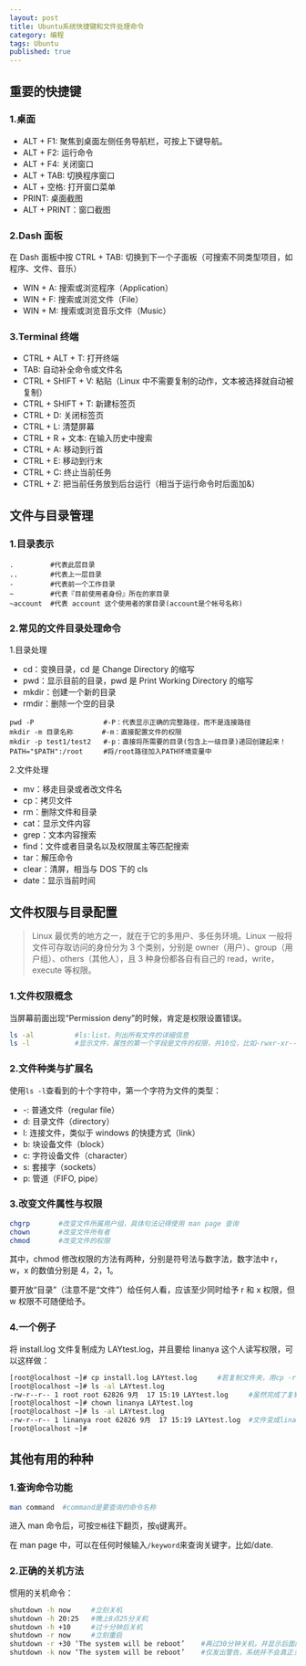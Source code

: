 ```yaml
---
layout: post
title: Ubuntu系统快捷键和文件处理命令
category: 编程
tags: Ubuntu
published: true
---
```


## 重要的快捷键

### 1.桌面

- ALT + F1: 聚焦到桌面左侧任务导航栏，可按上下键导航。
- ALT + F2: 运行命令
- ALT + F4: 关闭窗口
- ALT + TAB: 切换程序窗口
- ALT + 空格: 打开窗口菜单
- PRINT: 桌面截图
- ALT + PRINT：窗口截图

### 2.Dash 面板

在 Dash 面板中按 CTRL + TAB: 切换到下一个子面板（可搜索不同类型项目，如程序、文件、音乐）

- WIN + A: 搜索或浏览程序（Application）
- WIN + F: 搜索或浏览文件（File）
- WIN + M: 搜索或浏览音乐文件（Music）

### 3.Terminal 终端

- CTRL + ALT + T: 打开终端
- TAB: 自动补全命令或文件名
- CTRL + SHIFT + V: 粘贴（Linux 中不需要复制的动作，文本被选择就自动被复制）
- CTRL + SHIFT + T: 新建标签页
- CTRL + D: 关闭标签页
- CTRL + L: 清楚屏幕
- CTRL + R + 文本: 在输入历史中搜索
- CTRL + A: 移动到行首
- CTRL + E: 移动到行末
- CTRL + C: 终止当前任务
- CTRL + Z: 把当前任务放到后台运行（相当于运行命令时后面加&）

## 文件与目录管理

### 1.目录表示

```
.         #代表此层目录
..        #代表上一层目录
-         #代表前一个工作目录
~         #代表『目前使用者身份』所在的家目录
~account  #代表 account 这个使用者的家目录(account是个帐号名称)
```

### 2.常见的文件目录处理命令

1.目录处理

- cd：变换目录，cd 是 Change Directory 的缩写
- pwd：显示目前的目录，pwd 是 Print Working Directory 的缩写
- mkdir：创建一个新的目录
- rmdir：删除一个空的目录

```
pwd -P                 #-P：代表显示正确的完整路径，而不是连接路径
mkdir -m 目录名称       #-m：直接配置文件的权限
mkdir -p test1/test2   #-p：直接将所需要的目录(包含上一级目录)递回创建起来！
PATH="$PATH":/root     #将/root路径加入PATH环境变量中
```

2.文件处理

- mv：移走目录或者改文件名
- cp：拷贝文件
- rm：删除文件和目录
- cat：显示文件内容
- grep：文本内容搜索
- find：文件或者目录名以及权限属主等匹配搜索
- tar：解压命令
- clear：清屏，相当与 DOS 下的 cls
- date：显示当前时间

## 文件权限与目录配置

> Linux 最优秀的地方之一，就在于它的多用户、多任务环境。Linux 一般将文件可存取访问的身份分为 3 个类别，分别是 owner（用户）、group（用户组）、others（其他人），且 3 种身份都各自有自己的 read，write，execute 等权限。

### 1.文件权限概念

当屏幕前面出现“Permission deny”的时候，肯定是权限设置错误。

```bash
ls -al          #ls:list，列出所有文件的详细信息
ls -l           #显示文件，属性的第一个字段是文件的权限，共10位，比如-rwxr-xr--，表示owner具有rwx权限，group具有rx权限，others只具有r权限
```

### 2.文件种类与扩展名

使用`ls -l`查看到的十个字符中，第一个字符为文件的类型：

- -: 普通文件（regular file）
- d: 目录文件（directory）
- l: 连接文件，类似于 windows 的快捷方式（link）
- b: 块设备文件（block）
- c: 字符设备文件（character）
- s: 套接字（sockets）
- p: 管道（FIFO, pipe）

### 3.改变文件属性与权限

```bash
chgrp       #改变文件所属用户组，具体句法记得使用 man page 查询
chown       #改变文件所有者
chmod       #改变文件的权限
```

其中，chmod 修改权限的方法有两种，分别是符号法与数字法，数字法中 r，w，x 的数值分别是 4，2，1。

要开放“目录”（注意不是“文件”）给任何人看，应该至少同时给予 r 和 x 权限，但 w 权限不可随便给予。

### 4.一个例子

将 install.log 文件复制成为 LAYtest.log，并且要给 linanya 这个人读写权限，可以这样做：

```bash
[root@localhost ~]# cp install.log LAYtest.log     #若复制文件夹，用cp -r
[root@localhost ~]# ls -al LAYtest.log
-rw-r--r-- 1 root root 62826 9月  17 15:19 LAYtest.log     #虽然完成了复制，但仍然是root的文件
[root@localhost ~]# chown linanya LAYtest.log
[root@localhost ~]# ls -al LAYtest.log
-rw-r--r-- 1 linanya root 62826 9月  17 15:19 LAYtest.log  #文件变成linanya的
[root@localhost ~]#
```

## 其他有用的种种

### 1.查询命令功能

```bash
man command  #command是要查询的命令名称
```

进入 man 命令后，可按`空格`往下翻页，按`q`键离开。

在 man page 中，可以在任何时候输入`/keyword`来查询关键字，比如/date.

### 2.正确的关机方法

惯用的关机命令：

```bash
shutdown -h now     #立刻关机
shutdown -h 20:25   #晚上8点25分关机
shutdown -h +10     #过十分钟后关机
shutdown -r now     #立刻重启
shutdown -r +30 ‘The system will be reboot’    #再过30分钟关机，并显示后面的消息给所有在线用户
shutdown -k now ‘The system will be reboot’    #仅发出警告，系统并不会真正关机
```
